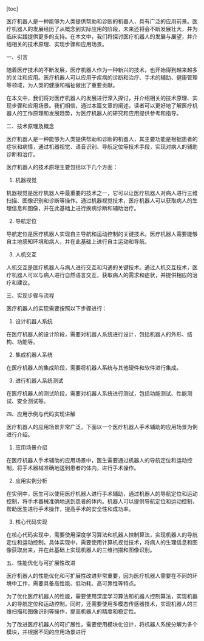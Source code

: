 
[toc]                    
                
                
医疗机器人是一种能够为人类提供帮助和诊断的机器人，具有广泛的应用前景。医疗机器人的发展经历了从概念到实际应用的阶段，未来还将会不断发展壮大，并为临床实践提供更多的支持。在本文中，我们将探讨医疗机器人的发展与展望，并介绍相关的技术原理、实现步骤和应用场景。

一、引言

随着医疗技术的不断发展，医疗机器人作为一种新兴的技术，也开始得到越来越多的关注和应用。医疗机器人可以应用于疾病的诊断和治疗、手术的辅助、健康管理等领域，为人类的健康和福祉做出了重要贡献。

在本文中，我们将对医疗机器人的发展进行深入探讨，并介绍相关的技术原理、实现步骤和应用场景。我们相信，通过本篇文章的阐述，读者可以更好地了解医疗机器人的工作原理和发展趋势，为医疗机器人的研究和应用提供参考和指导。

二、技术原理及概念

医疗机器人是一种能够为人类提供帮助和诊断的机器人，其主要功能是根据患者的症状和病情，通过机器视觉、语音识别、导航定位等技术手段，实现对病人的辅助诊断和治疗。

医疗机器人的技术原理主要包括以下几个方面：

1. 机器视觉

机器视觉是医疗机器人中最重要的技术之一，它可以让医疗机器人对病人进行三维扫描、图像识别和诊断等操作。通过机器视觉技术，医疗机器人可以获取病人的生理信息和图像，并在此基础上进行疾病诊断和辅助治疗。

2. 导航定位

导航定位是医疗机器人实现自主导航和运动控制的关键技术。医疗机器人需要能够自主地感知环境和病人，并在此基础上进行自主运动和导航。

3. 人机交互

人机交互是医疗机器人与病人进行交互和沟通的关键技术。通过人机交互技术，医疗机器人可以与病人进行自然语言交互，获取病人的需求和症状，并提供相应的治疗和建议。

三、实现步骤与流程

医疗机器人的实现需要按照以下步骤进行：

1. 设计机器人系统

在医疗机器人的设计阶段，需要对机器人系统进行设计，包括机器人的外形、结构、功能等。

2. 集成机器人系统

在医疗机器人的集成阶段，需要将机器人系统与其他硬件和软件进行集成。

3. 进行机器人系统测试

在医疗机器人的测试阶段，需要对机器人系统进行测试，包括功能测试、性能测试、安全测试等。

四、应用示例与代码实现讲解

医疗机器人的应用场景非常广泛，下面以一个医疗机器人手术辅助的应用场景为例进行介绍。

1. 应用场景介绍

在医疗机器人手术辅助的应用场景中，医生需要通过机器人的导航定位和运动控制，将手术器械准确地送到患者的体内，进行手术操作。

2. 应用实例分析

在实例中，医生可以使用医疗机器人进行手术辅助，通过机器人的导航定位和运动控制，将手术器械准确地送到患者的体内。机器人可以提供导航定位和运动控制，帮助医生进行手术操作，提高手术的安全性和成功率。

3. 核心代码实现

在核心代码实现中，需要使用深度学习算法和机器人控制算法，实现机器人的导航定位和运动控制。具体实现中，需要使用计算机视觉技术，将病人的生理信息和图像获取出来，并在此基础上实现机器人的三维扫描和图像识别。

五、性能优化与可扩展性改进

医疗机器人的性能优化和可扩展性改进非常重要，因为医疗机器人需要在不同的环境中工作，需要具备高性能、低功耗、高可靠性等特点。

为了优化医疗机器人的性能，需要使用深度学习算法和机器人控制算法，实现机器人的导航定位和运动控制。同时，还需要使用多模态传感器技术，实现机器人的三维扫描和图像识别等操作，提高机器人的精度和稳定性。

为了改进医疗机器人的可扩展性，需要使用模块化设计，将机器人系统分解为多个模块，并根据不同的应用场景进行

